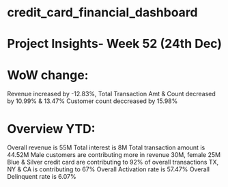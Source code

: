 # credit_card_financial_dashboard

# Project Insights- Week 52 (24th Dec)
# WoW change:
Revenue increased by -12.83%,
Total Transaction Amt & Count decreased by 10.99% & 13.47%
Customer count deccreased by 15.98%
# Overview YTD:
Overall revenue is 55M
Total interest is 8M
Total transaction amount is 44.52M
Male customers are contributing more in revenue 30M, female 25M
Blue & Silver credit card are contributing to 92% of overall transactions
TX, NY & CA is contributing to 67%
Overall Activation rate is 57.47%
Overall Delinquent rate is 6.07%
